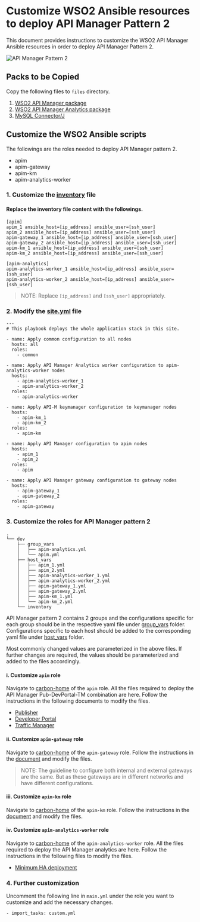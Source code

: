# Customize WSO2 Ansible resources to deploy API Manager Pattern 2

This document provides instructions to customize the WSO2 API Manager Ansible resources in order to deploy API Manager Pattern 2.

![API Manager Pattern 2](images/P-M-1.png "API Manager Pattern 2")

## Packs to be Copied

Copy the following files to `files` directory.

1. [WSO2 API Manager package](https://wso2.com/api-management/install/)
2. [WSO2 API Manager Analytics package](https://wso2.com/api-management/install/analytics/)
3. [MySQL Connector/J](https://dev.mysql.com/downloads/connector/j/5.1.html)

## Customize the WSO2 Ansible scripts

The followings are the roles needed to deploy API Manager pattern 2.

- apim
- apim-gateway
- apim-km
- apim-analytics-worker

### 1. Customize the [inventory](../dev/inventory) file

#### Replace the inventory file content with the followings.

```
[apim]
apim_1 ansible_host=[ip_address] ansible_user=[ssh_user]
apim_2 ansible_host=[ip_address] ansible_user=[ssh_user]
apim-gateway_1 ansible_host=[ip_address] ansible_user=[ssh_user]
apim-gateway_2 ansible_host=[ip_address] ansible_user=[ssh_user]
apim-km_1 ansible_host=[ip_address] ansible_user=[ssh_user]
apim-km_2 ansible_host=[ip_address] ansible_user=[ssh_user]

[apim-analytics]
apim-analytics-worker_1 ansible_host=[ip_address] ansible_user=[ssh_user]
apim-analytics-worker_2 ansible_host=[ip_address] ansible_user=[ssh_user]
```
> NOTE: Replace `[ip_address]` and `[ssh_user]` appropriately.

### 2. Modify the [site.yml](../site.yml) file

```
---
# This playbook deploys the whole application stack in this site.

- name: Apply common configuration to all nodes
  hosts: all
  roles:
    - common

- name: Apply API Manager Analytics worker configuration to apim-analytics-worker nodes
  hosts:
    - apim-analytics-worker_1
    - apim-analytics-worker_2
  roles:
    - apim-analytics-worker

- name: Apply API-M keymanager configuration to keymanager nodes
  hosts:
    - apim-km_1
    - apim-km_2
  roles:
    - apim-km

- name: Apply API Manager configuration to apim nodes
  hosts:
    - apim_1
    - apim_2
  roles:
    - apim

- name: Apply API Manager gateway configuration to gateway nodes
  hosts:
    - apim-gateway_1
    - apim-gateway_2
  roles:
    - apim-gateway
```

### 3. Customize the roles for API Manager pattern 2

```
.
└── dev
    ├── group_vars
    │   ├── apim-analytics.yml
    │   └── apim.yml
    ├── host_vars
    │   ├── apim_1.yml
    │   ├── apim_2.yml
    │   ├── apim-analytics-worker_1.yml
    │   ├── apim-analytics-worker_2.yml
    │   ├── apim-gateway_1.yml
    │   ├── apim-gateway_2.yml
    │   ├── apim-km_1.yml
    │   └── apim-km_2.yml
    └── inventory

```
API Manager pattern 2 contains 2 groups and the configurations specific for each group should be in the respective yaml file under [group_vars](../dev/group_vars) folder. Configurations specific to each host should be added to the corresponding yaml file under [host_vars](../dev/host_vars) folder.

Most commonly changed values are parameterized in the above files. If further changes are required, the values should be parameterized and added to the files accordingly.

#### i. Customize `apim` role

Navigate to [carbon-home](../roles/apim/templates/carbon-home) of the `apim` role. All the files required to deploy the API Manager Pub-DevPortal-TM combination are here. Follow the instructions in the following documents to modify the files.
- [Publisher](https://apim.docs.wso2.com/en/3.1.0/install-and-setup/setup/distributed-deployment/deploying-wso2-api-m-in-a-distributed-setup/#step-64-configure-and-start-the-api-publisher)
- [Developer Portal](https://apim.docs.wso2.com/en/3.1.0/install-and-setup/setup/distributed-deployment/deploying-wso2-api-m-in-a-distributed-setup/#step-65-configure-and-start-the-developer-portal)
- [Traffic Manager](https://apim.docs.wso2.com/en/3.1.0/install-and-setup/setup/distributed-deployment/deploying-wso2-api-m-in-a-distributed-setup/#step-63-configure-and-start-the-traffic-manager)

#### ii. Customize `apim-gateway` role

Navigate to [carbon-home](../roles/apim-gateway/templates/carbon-home) of the `apim-gateway` role. Follow the instructions in the [document](https://apim.docs.wso2.com/en/3.1.0/install-and-setup/setup/distributed-deployment/deploying-wso2-api-m-in-a-distributed-setup/#step-66-configure-and-start-the-gateway) and modify the files.

> NOTE: The guideline to configure both internal and external gateways are the same. But as these gateways are in different networks and have different configurations.

#### iii. Customize `apim-km` role

Navigate to [carbon-home](../roles/apim-km/templates/carbon-home) of the `apim-km` role. Follow the instructions in the [document](https://apim.docs.wso2.com/en/3.1.0/install-and-setup/setup/distributed-deployment/deploying-wso2-api-m-in-a-distributed-setup/#step-62-configure-and-start-the-key-manager) and modify the files.

#### iv. Customize `apim-analytics-worker` role

Navigate to [carbon-home](../roles/apim-analytics-worker/templates/carbon-home) of the `apim-analytics-worker` role. All the files required to deploy the API Manager analytics are here. Follow the instructions in the following files to modify the files.
- [Minimum HA deployment](https://apim.docs.wso2.com/en/3.1.0/install-and-setup/setup/distributed-deployment/configure-apim-analytics/active-active/)

### 4. Further customization

Uncomment the following line in `main.yml` under the role you want to customize and add the necessary changes.
```
- import_tasks: custom.yml
```
